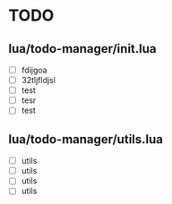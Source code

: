 # TODO

## lua/todo-manager/init.lua

- [ ] fdijgoa
- [ ] 32tljfldjsl
- [ ] test
- [ ] tesr
- [ ] test

## lua/todo-manager/utils.lua

- [ ] utils
- [ ] utils
- [ ] utils
- [ ] utils

